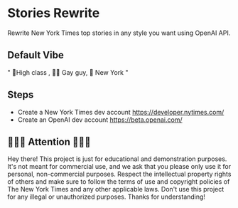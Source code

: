 # Stories Rewrite
Rewrite New York Times top stories in any style you want using OpenAI API.

## Default  Vibe 
" 👠High class , 🏳️‍🌈 Gay guy, 🗽 New York "

## Steps
- Create a New York Times dev account https://developer.nytimes.com/
- Create an OpenAI dev account https://beta.openai.com/


## 👩🏼‍💻 Attention 🧑🏽‍💻
Hey there! This project is just for educational and demonstration purposes. It's not meant for commercial use, and we ask that you please only use it for personal, non-commercial purposes. Respect the intellectual property rights of others and make sure to follow the terms of use and copyright policies of The New York Times and any other applicable laws. Don't use this project for any illegal or unauthorized purposes. Thanks for understanding!